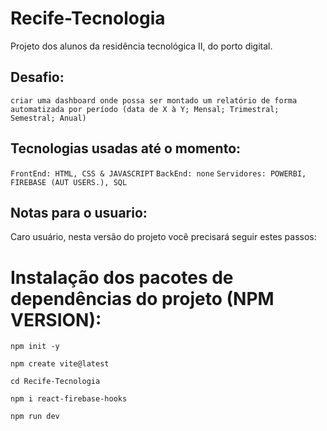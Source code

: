 # Recife-Tecnologia
Projeto dos alunos da residência tecnológica II, do porto digital. 


## Desafio:
`criar uma dashboard onde possa ser montado um relatório de forma automatizada por período (data de X à Y; Mensal; Trimestral; Semestral; Anual)`

## Tecnologias usadas até o momento:
`FrontEnd: HTML, CSS & JAVASCRIPT`
`BackEnd: none`
`Servidores: POWERBI, FIREBASE (AUT USERS.), SQL`


## Notas para o usuario:
Caro usuário, nesta versão do projeto você precisará seguir estes passos:

# Instalação dos pacotes de dependências do projeto (NPM VERSION):

```
npm init -y
```
```
npm create vite@latest
```
```
cd Recife-Tecnologia
```
```
npm i react-firebase-hooks
```
```
npm run dev
```
